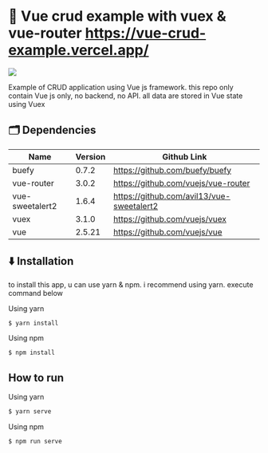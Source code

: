 # 🚀 **Vue crud example with vuex & vue-router https://vue-crud-example.vercel.app/**

![](https://paper-attachments.dropbox.com/s_CA070E36714AACFD1E8BCB96B1683D9C56FC2587BFBF2900BBAB37978A6B8E12_1589529231065_vue-crud-example.png)


Example of CRUD application using Vue js framework. this repo only contain Vue js only, no backend, no API. all data are stored in Vue state using Vuex


## 🗂️ Dependencies
| Name            | Version | Github Link                               |
| --------------- | ------- | ----------------------------------------- |
| buefy           | 0.7.2   | https://github.com/buefy/buefy            |
| vue-router      | 3.0.2   | https://github.com/vuejs/vue-router       |
| vue-sweetalert2 | 1.6.4   | https://github.com/avil13/vue-sweetalert2 |
| vuex            | 3.1.0   | https://github.com/vuejs/vuex             |
| vue             | 2.5.21  | https://github.com/vuejs/vue              |

## ⬇️ Installation

to install this app, u can use yarn & npm. i recommend using yarn.
execute command below

Using yarn
```sh
$ yarn install
```
Using npm
```sh
$ npm install

```
## How to run
Using yarn
```sh
$ yarn serve
```
Using npm
```sh
$ npm run serve
```

